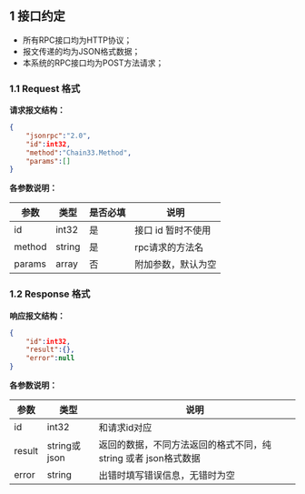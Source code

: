 ## 1 接口约定


- 所有RPC接口均为HTTP协议；
- 报文传递的均为JSON格式数据；
- 本系统的RPC接口均为POST方法请求；



### 1.1 Request 格式
**请求报文结构：**
```json
{
    "jsonrpc":"2.0",
    "id":int32,
    "method":"Chain33.Method",
    "params":[]
}
```

**各参数说明：**

|参数|类型|是否必填|说明|
|----|----|----|----|
|id|int32|是|接口 id 暂时不使用|
|method|string|是|rpc请求的方法名|
|params|array|否|附加参数，默认为空|


### 1.2 Response 格式
**响应报文结构：**
```json
{
    "id":int32,
    "result":{},
    "error":null
}
```
**各参数说明：**

|参数|类型|说明|
|----|----|----|
|id|int32|和请求id对应|
|result|string或json|返回的数据，不同方法返回的格式不同，纯string 或者 json格式数据|
|error|string|出错时填写错误信息，无错时为空|

